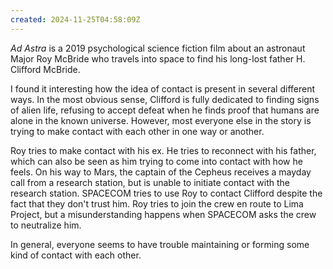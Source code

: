 ```yaml
---
created: 2024-11-25T04:58:09Z
---
```


_Ad Astra_ is a 2019 psychological science fiction film about an astronaut Major Roy McBride who travels into space to find his long-lost father H. Clifford McBride.

I found it interesting how the idea of contact is present in several different ways. In the most obvious sense, Clifford is fully dedicated to finding signs of alien life, refusing to accept defeat when he finds proof that humans are alone in the known universe. However, most everyone else in the story is trying to make contact with each other in one way or another.

Roy tries to make contact with his ex. He tries to reconnect with his father, which can also be seen as him trying to come into contact with how he feels. On his way to Mars, the captain of the Cepheus receives a mayday call from a research station, but is unable to initiate contact with the research station. SPACECOM tries to use Roy to contact Clifford despite the fact that they don't trust him. Roy tries to join the crew en route to Lima Project, but a misunderstanding happens when SPACECOM asks the crew to neutralize him.

In general, everyone seems to have trouble maintaining or forming some kind of contact with each other.
